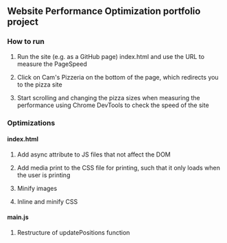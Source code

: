 ## Website Performance Optimization portfolio project


### How to run
1. Run the site (e.g. as a GitHub page) index.html and use the URL to measure the PageSpeed

2. Click on Cam's Pizzeria on the bottom of the page, which redirects you to the pizza site

3. Start scrolling and changing the pizza sizes when measuring the performance using Chrome DevTools
to check the speed of the site


### Optimizations
#### index.html
1. Add async attribute to JS files that not affect the DOM

2. Add media print to the CSS file for printing, such that it only loads when the user is printing

3. Minify images

4. Inline and minify CSS


#### main.js

1. Restructure of updatePositions function


